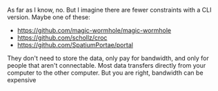 As far as I know, no. But I imagine there are fewer constraints with a CLI version. Maybe one of these:

- https://github.com/magic-wormhole/magic-wormhole
- https://github.com/schollz/croc
- https://github.com/SpatiumPortae/portal

They don't need to store the data, only pay for bandwidth, and only for people that aren't connectable. Most data transfers directly from your computer to the other computer. But you are right, bandwidth can be expensive
